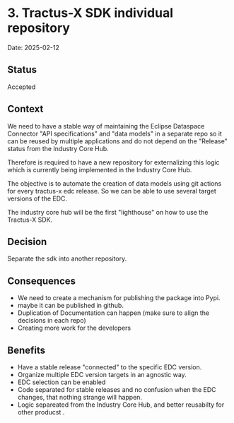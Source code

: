 # 3. Tractus-X SDK individual repository

Date: 2025-02-12

## Status

Accepted

## Context

We need to have a stable way of maintaining the Eclipse Dataspace Connector "API specifications" and "data models" in a separate repo so it can be reused by multiple applications and do not depend on the "Release" status from the Industry Core Hub.

Therefore is required to have a new repository for externalizing this logic which is currently being implemented in the Industry Core Hub.

The objective is to automate the creation of data models using git actions for every tractus-x edc release. So we can be able to use several target versions of the EDC.

The industry core hub will be the first "lighthouse" on how to use the Tractus-X SDK.

## Decision

Separate the sdk into another repository. 

## Consequences

- We need to create a mechanism for publishing the package into Pypi. 
- maybe it can be published in github.
- Duplication of Documentation can happen (make sure to align the decisions in each repo)
- Creating more work for the developers

## Benefits

- Have a stable release "connected" to the specific EDC version.
- Organize multiple EDC version targets in an agnostic way.
- EDC selection can be enabled
- Code separated for stable releases and no confusion when the EDC changes, that nothing strange will happen.
- Logic separeated from the Industry Core Hub, and better reusabilty for other producst .